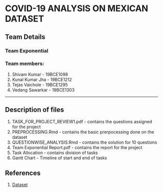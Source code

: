 # COVID-19 ANALYSIS ON MEXICAN DATASET

## Team Details

### Team Exponential
### Team members:

1. Shivam Kumar - 19BCE1098
2. Kunal Kumar Jha - 19BCE1212
3. Tejas Vaichole - 19BCE1295
4. Vedang Sawarkar - 19BCE1303

---

## Description of files
1. TASK_FOR_PROJECT_REVIEW1.pdf - contains the questions assigned for the project
2. PREPROCESSING.Rmd - contains the basic prerpocessing done on the dataset
3. QUESTIONWISE_ANALYSIS.Rmd - contains the solution for 10 questions
4. Team Exponential Report.pdf - contains the report for the project
5. Task Allocation - contains division of tasks
6. Gantt Chart - Timeline of start and end of tasks

## References

1. [Dataset](https://www.kaggle.com/tanmoyx/covid19-patient-precondition-dataset?select=covid.csv)
